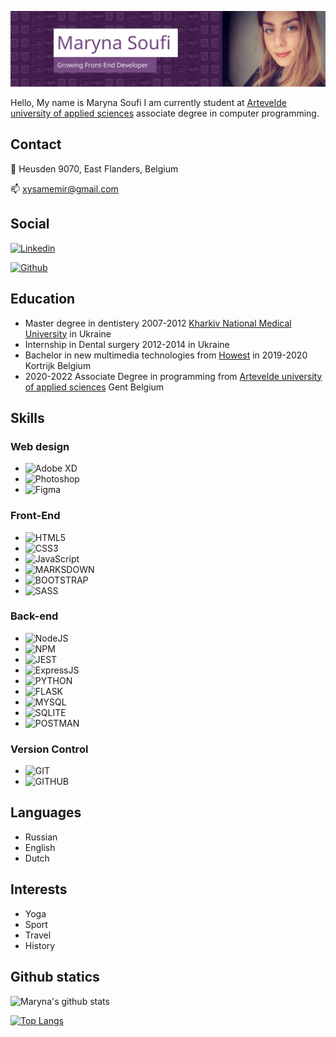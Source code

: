 ![my photo](./img/banner1.svg)


Hello, My name is Maryna Soufi
I am currently student at [Artevelde university of applied sciences](https://www.artevelde-uas.be/programmes/associate-degree/computer-programming) associate degree in computer programming.


## Contact

:house_with_garden: Heusden 9070, East Flanders, Belgium

:mailbox: xysamemir@gmail.com

## Social

[![Linkedin](https://img.shields.io/badge/LinkedIn-0077B5?style=for-the-badge&logo=linkedin&logoColor=white)](https://www.linkedin.com/in/marina-soufi-2a19581b7/)

[![Github](https://img.shields.io/badge/GitHub-100000?style=for-the-badge&logo=github&logoColor=white)]( https://github.com/MarynaSoufi)

## Education

- Master degree in dentistery 2007-2012 [Kharkiv National Medical University](http://www.knmu.kharkov.ua/index.php?lang=en) in Ukraine
- Internship in Dental surgery 2012-2014 in Ukraine
- Bachelor in new multimedia technologies from [Howest](https://mct.be/) in 2019-2020 Kortrijk Belgium
- 2020-2022 Associate Degree in programming from [Artevelde university of applied sciences](https://www.artevelde-uas.be/programmes/associate-degree/computer-programming) Gent Belgium

## Skills

### Web design

- ![Adobe XD](https://img.shields.io/badge/adobe%20xd%20-%23FF26BE.svg?&style=for-the-badge&logo=adobe%20xd&logoColor=white)
- ![Photoshop](https://img.shields.io/badge/adobe%20photoshop%20-%2331A8FF.svg?&style=for-the-badge&logo=adobe%20photoshop&logoColor=white)
- ![Figma](https://img.shields.io/badge/figma%20-%23F24E1E.svg?&style=for-the-badge&logo=figma&logoColor=white)
### Front-End


- ![HTML5](https://img.shields.io/badge/HTML5-E34F26?style=for-the-badge&logo=html5&logoColor=white)
- ![CSS3](https://img.shields.io/badge/CSS3-1572B6?style=for-the-badge&logo=css3&logoColor=white)
- ![JavaScript](https://img.shields.io/badge/JavaScript-F7DF1E?style=for-the-badge&logo=javascript&logoColor=black)
- ![MARKSDOWN](https://img.shields.io/badge/Markdown-000000?style=for-the-badge&logo=markdown&logoColor=white)
- ![BOOTSTRAP](	https://img.shields.io/badge/Bootstrap-563D7C?style=for-the-badge&logo=bootstrap&logoColor=white)
- ![SASS](	https://img.shields.io/badge/Sass-CC6699?style=for-the-badge&logo=sass&logoColor=white)

### Back-end

- ![NodeJS](https://img.shields.io/badge/Node.js-43853D?style=for-the-badge&logo=node.js&logoColor=white)
- ![NPM](https://img.shields.io/badge/npm-CB3837?style=for-the-badge&logo=npm&logoColor=white)
- ![JEST](https://img.shields.io/badge/Jest-C21325?style=for-the-badge&logo=jest&logoColor=white)
- ![ExpressJS](https://img.shields.io/badge/Express.js-404D59?style=for-the-badge&logo=express&logoColor=white)
- ![PYTHON](https://img.shields.io/badge/python%20-%2314354C.svg?&style=for-the-badge&logo=python&logoColor=white)
- ![FLASK](https://img.shields.io/badge/flask%20-%23000.svg?&style=for-the-badge&logo=flask&logoColor=white)
- ![MYSQL](https://img.shields.io/badge/MySQL-00000F?style=for-the-badge&logo=mysql&logoColor=white)
- ![SQLITE](https://img.shields.io/badge/SQLite-07405E?style=for-the-badge&logo=sqlite&logoColor=white)
- ![POSTMAN](https://img.shields.io/badge/Postman-FF6C37?style=for-the-badge&logo=Postman&logoColor=white)

### Version Control

- ![GIT](https://img.shields.io/badge/git%20-%23F05033.svg?&style=for-the-badge&logo=git&logoColor=white)
- ![GITHUB](https://img.shields.io/badge/github%20-%23121011.svg?&style=for-the-badge&logo=github&logoColor=white)

## Languages

- Russian
- English
- Dutch

## Interests

- Yoga
- Sport
- Travel
- History
## Github statics

<!-- [![Maryna's GitHub stats](https://github-readme-stats.vercel.app/api?username=MarynaSoufi&count_private=true&show_icons=true)](https://github.com/MarynaSoufi/github-readme-stats) -->

![Maryna's github stats](https://github-readme-stats.vercel.app/api?username=MarynaSoufi)

[![Top Langs](https://github-readme-stats.vercel.app/api/top-langs/?username=MarynaSoufi)](https://github.com/MarynaSoufi/github-readme-stats)

<!-- [![Top Langs](https://github-readme-stats.vercel.app/api/top-langs/?username=MarynaSoufi&langs_count=5)](https://github.com/MarynaSoufi/github-readme-stats) -->
